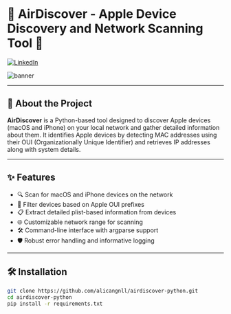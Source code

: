 # 🍏 AirDiscover - Apple Device Discovery and Network Scanning Tool 🚀

[![LinkedIn](https://img.shields.io/badge/LinkedIn-Ali%20Can%20Gönüllü-blue)](https://www.linkedin.com/in/alicangonullu/)

![banner](https://github.com/user-attachments/assets/45466523-feca-49c6-8395-3875432947d1)

---

## 📖 About the Project

**AirDiscover** is a Python-based tool designed to discover Apple devices (macOS and iPhone) on your local network and gather detailed information about them. It identifies Apple devices by detecting MAC addresses using their OUI (Organizationally Unique Identifier) and retrieves IP addresses along with system details.

---

## ✨ Features

- 🔍 Scan for macOS and iPhone devices on the network  
- 🍎 Filter devices based on Apple OUI prefixes  
- 📋 Extract detailed plist-based information from devices  
- 🌐 Customizable network range for scanning  
- 🛠️ Command-line interface with argparse support  
- 🛡️ Robust error handling and informative logging  

---

## 🛠️ Installation

```bash
git clone https://github.com/alicangnll/airdiscover-python.git
cd airdiscover-python
pip install -r requirements.txt
